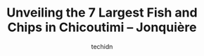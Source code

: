 ---
layout: ampstory
image: https://i0.wp.com/www.auto.or.id/wp-content/uploads/2023/06/quebec-resto-0-chicoutimi-jonquic3a8re-1686327559.jpeg?resize=640,853
author: techidn
featured: false
description: Chicoutimi – Jonquière, Quebec, Canada is a haven for Fish and Chips enthusiasts, boasting an impressive array of 7 top-notch establishments. Whether youre a seasoned connoisseur or simp
title: Unveiling the 7 Largest Fish and Chips in Chicoutimi – Jonquière
cover:
   title: Unveiling the 7 Largest Fish and Chips in Chicoutimi – Jonquière
   subtitle: AUTO.OR.ID
   background: https://www.auto.or.id/wp-content/uploads/2023/06/quebec-resto-0-chicoutimi-jonquic3a8re-1686327559.jpeg

pages: 
 - layout: thirds
   top: <h1>#1 Rôtisserie Scores</h1>
   bottom: "<p>Very diverse menu with a lot of choice. Not just chicken as it has been the case many years ago. Salad / fruit bar is normally well appreciated by people. Can be pretty A</p>"
   background: https://www.auto.or.id/wp-content/uploads/2023/06/quebec-resto-1-chicoutimi-jonquic3a8re-1686327561.jpeg
   backgroundblur: true
 - layout: thirds
   top: <h1>#2 Entre-Côte Riverin</h1>
   bottom: "<p>260 Rue Riverin, Chicoutimi, QC G7H 4R4, Canada</p>"
   background: https://www.auto.or.id/wp-content/uploads/2023/06/quebec-resto-2-chicoutimi-jonquic3a8re-1686327561.jpeg
   cta:
      link: https://www.auto.or.id/unveiling-the-7-largest-fish-and-chips-in-chicoutimi-jonquiere/
      text: Unveiling the 7 Largest Fish and Chips in Chicoutimi – Jonquière
 - layout: thirds
   top: <h1>#3 Restaurant La Bonne Patate</h1>
   bottom: "<p>262 Boul. Sainte-Geneviève, Chicoutimi, QC G7G 2C8, Canada</p>"
   background: https://images.unsplash.com/photo-1614687153862-b0e115ebcef1?ixlib=rb-4.0.3&ixid=MnwxMjA3fDB8MHxwaG90by1wYWdlfHx8fGVufDB8fHx8&auto=format&fit=crop&w=640&h=853&q=80
   cta:
      link: https://www.auto.or.id/unveiling-the-7-largest-fish-and-chips-in-chicoutimi-jonquiere/
      text: Unveiling the 7 Largest Fish and Chips in Chicoutimi – Jonquière
 - layout: thirds
   top: <h1>#4 Quebec Resto</h1>
   bottom: "<p>388 Rue des Saguenéens, Chicoutimi, QC G7H 5S5, Canada</p>"
   background: https://images.unsplash.com/photo-1622398703904-7ae5d55f8e1a?ixlib=rb-4.0.3&ixid=MnwxMjA3fDB8MHxwaG90by1wYWdlfHx8fGVufDB8fHx8&auto=format&fit=crop&w=640&h=853&q=80
   cta:
      link: https://www.auto.or.id/unveiling-the-7-largest-fish-and-chips-in-chicoutimi-jonquiere/
      text: Unveiling the 7 Largest Fish and Chips in Chicoutimi – Jonquière
 - layout: thirds
   top: <h1>#5 Restaurant Au Vieux Duluth</h1>
   bottom: "<p>2203 Bd Talbot, Chicoutimi, QC G7H 8B3, Canada</p>"
   background: https://images.unsplash.com/photo-1632956557796-6868d5ecc6d2?ixlib=rb-4.0.3&ixid=MnwxMjA3fDB8MHxwaG90by1wYWdlfHx8fGVufDB8fHx8&auto=format&fit=crop&w=640&h=853&q=80
   cta:
      link: https://www.auto.or.id/unveiling-the-7-largest-fish-and-chips-in-chicoutimi-jonquiere/
      text: Unveiling the 7 Largest Fish and Chips in Chicoutimi – Jonquière
 - layout: thirds
   top: <h1>#6 Restaurant Normandin Chicoutimi</h1>
   bottom: "<p>805 Bd Talbot, Chicoutimi, QC G7H 4B3, Canada</p>"
   background: https://images.unsplash.com/photo-1618157176697-1bdb104f2896?ixlib=rb-4.0.3&ixid=MnwxMjA3fDB8MHxwaG90by1wYWdlfHx8fGVufDB8fHx8&auto=format&fit=crop&w=640&h=853&q=80
   cta:
      link: https://www.auto.or.id/unveiling-the-7-largest-fish-and-chips-in-chicoutimi-jonquiere/
      text: Unveiling the 7 Largest Fish and Chips in Chicoutimi – Jonquière
 - layout: thirds
   top: <h1>#7 Restaurant Le Smokey</h1>
   bottom: "<p>373 Rue Ste Anne, Chicoutimi, QC G7J 2M8, Canada</p>"
   background: https://images.unsplash.com/photo-1635433868513-afc621b81834?ixlib=rb-4.0.3&ixid=MnwxMjA3fDB8MHxwaG90by1wYWdlfHx8fGVufDB8fHx8&auto=format&fit=crop&w=640&h=853&q=80
   cta:
      link: https://www.auto.or.id/unveiling-the-7-largest-fish-and-chips-in-chicoutimi-jonquiere/
      text: Unveiling the 7 Largest Fish and Chips in Chicoutimi – Jonquière
 - layout: thirds
   middle: Continue reading...
   background: https://images.unsplash.com/photo-1594420307681-9abf0349f8e2?ixlib=rb-4.0.3&ixid=MnwxMjA3fDB8MHxwaG90by1wYWdlfHx8fGVufDB8fHx8&auto=format&fit=crop&w=640&h=853&q=80
   cta:
      link: https://www.auto.or.id/unveiling-the-7-largest-fish-and-chips-in-chicoutimi-jonquiere/
      text: Unveiling the 7 Largest Fish and Chips in Chicoutimi – Jonquière

---